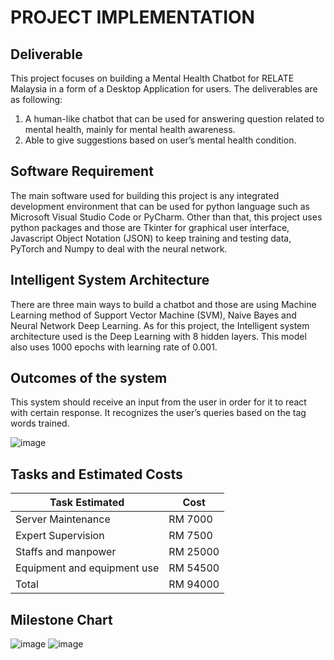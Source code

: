 # PROJECT IMPLEMENTATION

## Deliverable
This project focuses on building a Mental Health Chatbot for RELATE Malaysia in a form of a Desktop Application for users. The deliverables are as following:
1. A human-like chatbot that can be used for answering question related to mental health, mainly for mental health awareness.
2. Able to give suggestions based on user’s mental health condition.

## Software Requirement
The main software used for building this project is any integrated development environment that can be used for python language such as Microsoft Visual Studio Code or PyCharm. Other than that, this project uses python packages and those are Tkinter for graphical user interface, Javascript Object Notation (JSON) to keep training and testing data, PyTorch and Numpy to deal with the neural network. 

## Intelligent System Architecture
There are three main ways to build a chatbot and those are using Machine Learning method of Support Vector Machine (SVM), Naive Bayes and Neural Network Deep Learning. As for this project, the Intelligent system architecture used is the Deep Learning with 8 hidden layers. This model also uses 1000 epochs with learning rate of 0.001. 
 
## Outcomes of the system
This system should receive an input from the user in order for it to react with certain response. It recognizes the user’s queries based on the tag words trained.

![image](https://user-images.githubusercontent.com/96002588/211645623-879dae48-b93a-44f4-ba73-36e0ccfef074.png)


## Tasks and Estimated Costs
| Task	Estimated | Cost |
| --- | --- |
| Server Maintenance |	RM 7000 |
| Expert Supervision	| RM 7500 |
| Staffs and manpower |	RM 25000 |
| Equipment and equipment use |	RM 54500 |
| Total |	RM 94000 |

## Milestone Chart
![image](https://user-images.githubusercontent.com/96002588/211646937-705870c4-dfb3-4450-9a65-cf476b6e95fb.png)
![image](https://user-images.githubusercontent.com/96002588/211646954-9c88f6d4-c209-4da2-bc47-ac29d6f1df31.png)

